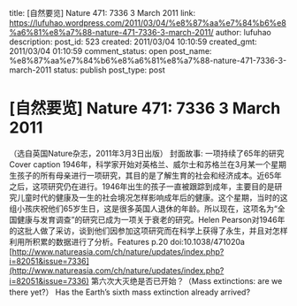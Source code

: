 title: [自然要览] Nature 471: 7336 3 March 2011 
link: https://lufuhao.wordpress.com/2011/03/04/%e8%87%aa%e7%84%b6%e8%a6%81%e8%a7%88-nature-471-7336-3-march-2011/
author: lufuhao
description: 
post_id: 523
created: 2011/03/04 10:10:59
created_gmt: 2011/03/04 01:10:59
comment_status: open
post_name: %e8%87%aa%e7%84%b6%e8%a6%81%e8%a7%88-nature-471-7336-3-march-2011
status: publish
post_type: post

# [自然要览] Nature 471: 7336 3 March 2011 

（选自英国Nature杂志，2011年3月3日出版）  封面故事: 一项持续了65年的研究  Cover caption 1946年，科学家开始对英格兰、威尔士和苏格兰在3月某一个星期生孩子的所有母亲进行一项研究，其目的是了解生育的社会和经济成本。近65年之后，这项研究仍在进行。1946年出生的孩子一直被跟踪到成年，主要目的是研究儿童时代的健康及一生的社会境况怎样影响成年后的健康。这个星期，当时的这组小孩庆祝他们65岁生日，这是很多英国人退休的年龄。所以现在，这项名为“全国健康与发育调查”的研究已成为一项关于衰老的研究。Helen Pearson对1946年的这批人做了采访，谈到他们因参加这项研究而在科学上获得了永生，并且对怎样利用所积累的数据进行了分析。Features p.20 doi:10.1038/471020a [http://www.natureasia.com/ch/nature/updates/index.php?i=82051&issue=7336](http://www.natureasia.com/ch/nature/updates/index.php?i=82051&issue=7336) 第六次大灭绝是否已开始？（Mass extinctions: are we there yet?）  Has the Earth’s sixth mass extinction already arrived?